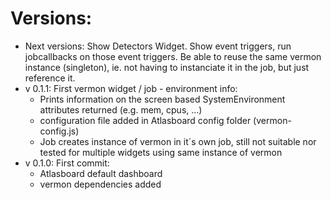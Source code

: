 Versions:
=========

* Next versions: Show Detectors Widget. Show event triggers, run jobcallbacks on those event triggers. Be able to reuse the same vermon instance (singleton), ie. not having to instanciate it in the job, but just reference it.
* v 0.1.1: First vermon widget / job - environment info:
  - Prints information on the screen based SystemEnvironment attributes returned (e.g. mem, cpus, ...)
  - configuration file added in Atlasboard config folder (vermon-config.js)
  - Job creates instance of vermon in it´s own job, still not suitable nor tested for multiple widgets using same instance of vermon
* v 0.1.0: First commit: 
  - Atlasboard default dashboard
  - vermon dependencies added